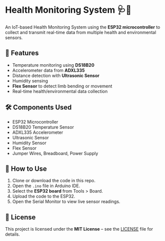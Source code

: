 # Health Monitoring System 🩺📡

An IoT-based Health Monitoring System using the **ESP32 microcontroller** to collect and transmit real-time data from multiple health and environmental sensors.

## 📌 Features
- Temperature monitoring using **DS18B20**
- Accelerometer data from **ADXL335**
- Distance detection with **Ultrasonic Sensor**
- Humidity sensing
- **Flex Sensor** to detect limb bending or movement
- Real-time health/environmental data collection

## 🛠️ Components Used
- ESP32 Microcontroller
- DS18B20 Temperature Sensor
- ADXL335 Accelerometer
- Ultrasonic Sensor
- Humidity Sensor
- Flex Sensor
- Jumper Wires, Breadboard, Power Supply

## 🔧 How to Use
1. Clone or download the code in this repo.
2. Open the `.ino` file in Arduino IDE.
3. Select the **ESP32 board** from Tools > Board.
4. Upload the code to the ESP32.
5. Open the Serial Monitor to view live sensor readings.

## 📝 License
This project is licensed under the **MIT License** – see the [LICENSE](LICENSE) file for details.
